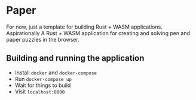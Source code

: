 # Paper

For now, just a template for building Rust + WASM applications.
Aspirationally A Rust + WASM application for creating and solving pen and paper puzzles in the browser.

## Building and running the application
 - Install `docker` and `docker-compose`
 - Run `docker-compose up`
 - Wait for things to build
 - Visit `localhost:8080`
